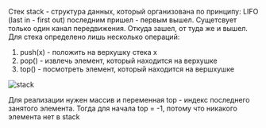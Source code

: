 Стек stack - структура данных, который организована по принципу: LIFO (last in - first out) последним пришел - первым вышел.
Сущетсвует только один канал передвижения. Откуда зашел, от туда же и вышел.
Для стека определено лишь несколько операций:
1. push(x) - положить на верхушку стека x
2. pop() - извлечь элемент, который находится на верхушке
3. top() - посмотреть элемент, который находится на вершхушке

![stack](https://user-images.githubusercontent.com/75784716/112645138-3b1d3180-8e57-11eb-8ef7-043f85a4dc0e.jpg)

Для реализации нужен массив и переменная top - индекс последнего занятого элемента. Тогда для начала top = -1, потому что никакого элемента нет в stack
